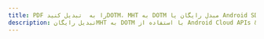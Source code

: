 ---title: PDF را به  تبدیل کنیدDOTM، MHT به DOTM مبدل رایگان یا Android SDKdescription: تبدیل رایگانMHT به DOTM با استفاده از Android Cloud APIs & SDK همچنین اسناد PDF را در Cloud ایجاد، ویرایش و رندر کنید.---